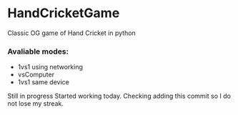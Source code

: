 # HandCricketGame
Classic OG game of Hand Cricket in python

### Avaliable modes:
- 1vs1 using networking
- vsComputer
- 1vs1 same device

Still in progress
Started working today.
Checking adding this commit so I do not lose my streak.